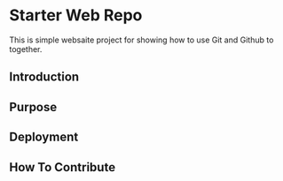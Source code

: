 # Starter Web Repo

This is simple websaite project for showing how to use Git and Github to together.

## Introduction

## Purpose

## Deployment

## How To Contribute

